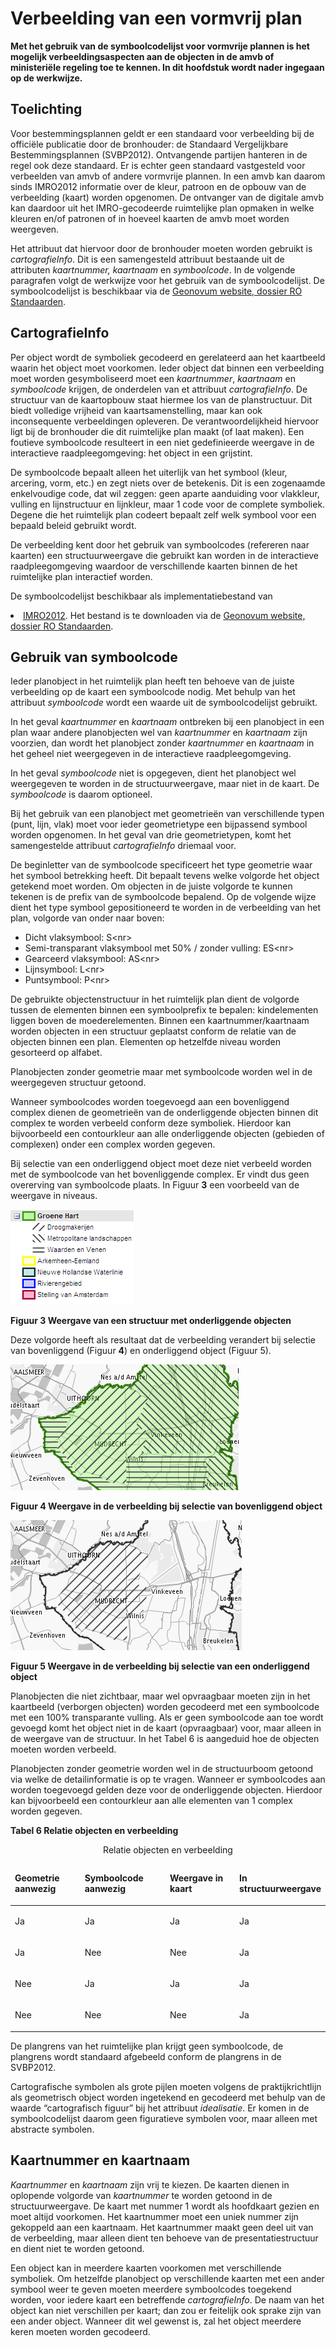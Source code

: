 # Verbeelding van een vormvrij plan

**Met het gebruik van de symboolcodelijst voor vormvrije plannen is het mogelijk
verbeeldingsaspecten aan de objecten in de amvb of ministeriële regeling toe te
kennen. In dit hoofdstuk wordt nader ingegaan op de werkwijze.**

## Toelichting

Voor bestemmingsplannen geldt er een standaard voor verbeelding bij de officiële
publicatie door de bronhouder: de Standaard Vergelijkbare Bestemmingsplannen
(SVBP2012). Ontvangende partijen hanteren in de regel ook deze standaard. Er is
echter geen standaard vastgesteld voor verbeelden van amvb of andere vormvrije
plannen. In een amvb kan daarom sinds IMRO2012 informatie over de kleur, patroon
en de opbouw van de verbeelding (kaart) worden opgenomen. De ontvanger van de
digitale amvb kan daardoor uit het IMRO-gecodeerde ruimtelijke plan opmaken in
welke kleuren en/of patronen of in hoeveel kaarten de amvb moet worden
weergeven.

Het attribuut dat hiervoor door de bronhouder moeten worden gebruikt is
*cartografieInfo*. Dit is een samengesteld attribuut bestaande uit de attributen
*kaartnummer, kaartnaam* en *symboolcode*. In de volgende paragrafen volgt de
werkwijze voor het gebruik van de symboolcodelijst. De symboolcodelijst is beschikbaar via de 
<a href='https://www.geonovum.nl/geo-standaarden/ro-standaarden-ruimtelijke-ordening' target='_blank'>Geonovum website, dossier RO Standaarden</a>.

## CartografieInfo

Per object wordt de symboliek gecodeerd en gerelateerd aan het kaartbeeld waarin
het object moet voorkomen. Ieder object dat binnen een verbeelding moet worden
gesymboliseerd moet een *kaartnummer*, *kaartnaam* en *symboolcode* krijgen, de
onderdelen van et attribuut *cartografieInfo*. De structuur van de kaartopbouw
staat hiermee los van de planstructuur. Dit biedt volledige vrijheid van
kaartsamenstelling, maar kan ook inconsequente verbeeldingen opleveren. De
verantwoordelijkheid hiervoor ligt bij de bronhouder die dit ruimtelijke plan
maakt (of laat maken). Een foutieve symboolcode resulteert in een niet
gedefinieerde weergave in de interactieve raadpleegomgeving: het object in een
grijstint.

De symboolcode bepaalt alleen het uiterlijk van het symbool (kleur, arcering, vorm, etc.) en zegt niets over de betekenis. Dit is een zogenaamde
enkelvoudige code, dat wil zeggen: geen aparte aanduiding voor vlakkleur,
vulling en lijnstructuur en lijnkleur, maar 1 code voor de complete symboliek.
Degene die het ruimtelijk plan codeert bepaalt zelf welk symbool voor een
bepaald beleid gebruikt wordt.

De verbeelding kent door het gebruik van symboolcodes (refereren naar kaarten)
een structuurweergave die gebruikt kan worden in de interactieve
raadpleegomgeving waardoor de verschillende kaarten binnen de het ruimtelijke
plan interactief worden.

De symboolcodelijst beschikbaar als implementatiebestand van <li><a href='https://docs.geostandaarden.nl/ro/imro' target='_blank'>IMRO2012</a>. Het bestand is te downloaden via de 
<a href='https://www.geonovum.nl/geo-standaarden/ro-standaarden-ruimtelijke-ordening' target='_blank'>Geonovum website, dossier RO Standaarden</a>.

## Gebruik van symboolcode

Ieder planobject in het ruimtelijk plan heeft ten behoeve van de juiste
verbeelding op de kaart een symboolcode nodig. Met behulp van het attribuut
*symboolcode* wordt een waarde uit de symboolcodelijst gebruikt.

In het geval *kaartnummer* en *kaartnaam* ontbreken bij een planobject in een
plan waar andere planobjecten wel van *kaartnummer* en *kaartnaam* zijn
voorzien, dan wordt het planobject zonder *kaartnummer* en *kaartnaam* in het
geheel niet weergegeven in de interactieve raadpleegomgeving.

In het geval *symboolcode* niet is opgegeven, dient het planobject wel
weergegeven te worden in de structuurweergave, maar niet in de kaart. De
*symboolcode* is daarom optioneel.

Bij het gebruik van een planobject met geometrieën van verschillende typen
(punt, lijn, vlak) moet voor ieder geometrietype een bijpassend symbool worden
opgenomen. In het geval van drie geometrietypen, komt het samengestelde
attribuut *cartografieInfo* driemaal voor.

De beginletter van de symboolcode specificeert het type geometrie waar het
symbool betrekking heeft. Dit bepaalt tevens welke volgorde het object getekend
moet worden. Om objecten in de juiste volgorde te kunnen tekenen is de prefix
van de symboolcode bepalend. Op de volgende wijze dient het type symbool
gepositioneerd te worden in de verbeelding van het plan, volgorde van onder naar
boven:

- Dicht vlaksymbool: 	S\<nr\>
- Semi-transparant vlaksymbool met 50% / zonder vulling: ES\<nr\>
- Gearceerd vlaksymbool: AS\<nr\>
- Lijnsymbool: L\<nr\>
- Puntsymbool: P\<nr\>

De gebruikte objectenstructuur in het ruimtelijk plan dient de volgorde tussen
de elementen binnen een symboolprefix te bepalen: kindelementen liggen boven de
moederelementen. Binnen een kaartnummer/kaartnaam worden objecten in een
structuur geplaatst conform de relatie van de objecten binnen een plan.
Elementen op hetzelfde niveau worden gesorteerd op alfabet.

Planobjecten zonder geometrie maar met symboolcode worden wel in de weergegeven
structuur getoond.

Wanneer symboolcodes worden toegevoegd aan een bovenliggend complex dienen de
geometrieën van de onderliggende objecten binnen dit complex te worden verbeeld
conform deze symboliek. Hierdoor kan bijvoorbeeld een contourkleur aan alle
onderliggende objecten (gebieden of complexen) onder een complex worden gegeven.

Bij selectie van een onderliggend object moet deze niet verbeeld worden met de
symboolcode van het bovenliggende complex. Er vindt dus geen overerving van
symboolcode plaats. In Figuur **3** een voorbeeld van de weergave in niveaus.

![](media/27b978278da93c40c5103f33869e9c1f.png)

**Figuur 3 Weergave van een structuur met onderliggende objecten**

Deze volgorde heeft als resultaat dat de verbeelding verandert bij selectie van
bovenliggend (Figuur **4**) en onderliggend object (Figuur 5).

![](media/bc68b6d41ba587289322f39a912eab68.png)

**Figuur 4 Weergave in de verbeelding bij selectie van bovenliggend object**

![](media/48cf48a478df77dcfc7813a1b5b0b3a8.png)

**Figuur 5 Weergave in de verbeelding bij selectie van een onderliggend object**

Planobjecten die niet zichtbaar, maar wel opvraagbaar moeten zijn in het
kaartbeeld (verborgen objecten) worden gecodeerd met een symboolcode met een
100% transparante vulling. Als er geen symboolcode aan toe wordt gevoegd komt
het object niet in de kaart (opvraagbaar) voor, maar alleen in de weergave van
de structuur. In het Tabel 6 is aangeduid hoe de objecten moeten worden
verbeeld.

Planobjecten zonder geometrie worden wel in de structuurboom getoond via welke
de detailinformatie is op te vragen. Wanneer er symboolcodes aan worden
toegevoegd gelden deze voor de onderliggende objecten. Hierdoor kan bijvoorbeeld
een contourkleur aan alle elementen van 1 complex worden gegeven.

**Tabel 6 Relatie objecten en verbeelding**

<table id="d4e3813" style="width: 100%;"><caption>Relatie objecten en verbeelding</caption><colgroup><col id="col1" style="width: 23.406961952122124%;"></col><col id="col2" style="width: 28.402914305539497%;"></col><col id="col3" style="width: 23.383832543078526%;"></col><col id="col4" style="width: 24.80629119925986%;"></col></colgroup><thead valign="top"><tr><th align="left" style="border-top: 0pt none #000000; border-left: 0pt none #000000; border-bottom: 0pt none #000000; border-right: 0pt none #000000; background-color: none;"><p id="472D8293">Geometrie aanwezig</p></th><th align="left" style="border-top: 0pt none #000000; border-left: 0pt none #000000; border-bottom: 0pt none #000000; border-right: 0pt none #000000; background-color: none;"><p id="37F71B18">Symboolcode aanwezig</p></th><th align="left" style="border-top: 0pt none #000000; border-left: 0pt none #000000; border-bottom: 0pt none #000000; border-right: 0pt none #000000; background-color: none;"><p id="1DD72B75">Weergave in kaart</p></th><th align="left" style="border-top: 0pt none #000000; border-left: 0pt none #000000; border-bottom: 0pt none #000000; border-right: 0pt none #000000; background-color: none;"><p id="62AAE2C5">In structuurweergave</p></th></tr></thead><tbody valign="top"><tr><td align="left" style="border-top: 0pt none #000000; border-left: 0pt none #000000; border-bottom: 0pt none #000000; border-right: 0pt none #000000; background-color: none;"><p id="0685CF95">Ja</p></td><td align="left" style="border-top: 0pt none #000000; border-left: 0pt none #000000; border-bottom: 0pt none #000000; border-right: 0pt none #000000; background-color: none;"><p id="56792F97">Ja</p></td><td align="left" style="border-top: 0pt none #000000; border-left: 0pt none #000000; border-bottom: 0pt none #000000; border-right: 0pt none #000000; background-color: none;"><p id="022390FF">Ja</p></td><td align="left" style="border-top: 0pt none #000000; border-left: 0pt none #000000; border-bottom: 0pt none #000000; border-right: 0pt none #000000; background-color: none;"><p id="297E31A6">Ja</p></td></tr><tr><td align="left" style="border-top: 0pt none #000000; border-left: 0pt none #000000; border-bottom: 0pt none #000000; border-right: 0pt none #000000; background-color: none;"><p id="5A65F000">Ja</p></td><td align="left" style="border-top: 0pt none #000000; border-left: 0pt none #000000; border-bottom: 0pt none #000000; border-right: 0pt none #000000; background-color: none;"><p id="13B5178E">Nee</p></td><td align="left" style="border-top: 0pt none #000000; border-left: 0pt none #000000; border-bottom: 0pt none #000000; border-right: 0pt none #000000; background-color: none;"><p id="2555571D">Nee</p></td><td align="left" style="border-top: 0pt none #000000; border-left: 0pt none #000000; border-bottom: 0pt none #000000; border-right: 0pt none #000000; background-color: none;"><p id="55FBB3AC">Ja</p></td></tr><tr><td align="left" style="border-top: 0pt none #000000; border-left: 0pt none #000000; border-bottom: 0pt none #000000; border-right: 0pt none #000000; background-color: none;"><p id="1970CCC1">Nee</p></td><td align="left" style="border-top: 0pt none #000000; border-left: 0pt none #000000; border-bottom: 0pt none #000000; border-right: 0pt none #000000; background-color: none;"><p id="176BC8EE">Ja</p></td><td align="left" style="border-top: 0pt none #000000; border-left: 0pt none #000000; border-bottom: 0pt none #000000; border-right: 0pt none #000000; background-color: none;"><p id="1D080A82">Ja</p></td><td align="left" style="border-top: 0pt none #000000; border-left: 0pt none #000000; border-bottom: 0pt none #000000; border-right: 0pt none #000000; background-color: none;"><p id="5887F1F8">Ja</p></td></tr><tr><td align="left" style="border-top: 0pt none #000000; border-left: 0pt none #000000; border-bottom: 0pt none #000000; border-right: 0pt none #000000; background-color: none;"><p id="19F7F5A9">Nee</p></td><td align="left" style="border-top: 0pt none #000000; border-left: 0pt none #000000; border-bottom: 0pt none #000000; border-right: 0pt none #000000; background-color: none;"><p id="58980938">Nee</p></td><td align="left" style="border-top: 0pt none #000000; border-left: 0pt none #000000; border-bottom: 0pt none #000000; border-right: 0pt none #000000; background-color: none;"><p id="5BA6855B">Nee</p></td><td align="left" style="border-top: 0pt none #000000; border-left: 0pt none #000000; border-bottom: 0pt none #000000; border-right: 0pt none #000000; background-color: none;"><p id="1E56CFFF">Ja</p></td></tr></tbody></table>

De plangrens van het ruimtelijke plan krijgt geen symboolcode, de plangrens
wordt standaard afgebeeld conform de plangrens in de SVBP2012.

Cartografische symbolen als grote pijlen moeten volgens de praktijkrichtlijn als
geometrisch object worden ingetekend en gecodeerd met behulp van de waarde
“cartografisch figuur” bij het attribuut *idealisatie*. Er komen in de
symboolcodelijst daarom geen figuratieve symbolen voor, maar alleen met
abstracte symbolen.

## Kaartnummer en kaartnaam

*Kaartnummer* en *kaartnaam* zijn vrij te kiezen. De kaarten dienen in oplopende
volgorde van *kaartnummer* te worden getoond in de structuurweergave. De kaart
met nummer 1 wordt als hoofdkaart gezien en moet altijd voorkomen. Het
kaartnummer moet een uniek nummer zijn gekoppeld aan een kaartnaam. Het
kaartnummer maakt geen deel uit van de verbeelding, maar alleen dient ten
behoeve van de presentatiestructuur en dient niet te worden getoond.

Een object kan in meerdere kaarten voorkomen met verschillende symboliek. Om
hetzelfde planobject op verschillende kaarten met een ander symbool weer te
geven moeten meerdere symboolcodes toegekend worden, voor iedere kaart een
betreffende *cartografieInfo*. De naam van het object kan niet verschillen per
kaart; dan zou er feitelijk ook sprake zijn van een ander object. Wanneer dit
wel gewenst is, zal het object meerdere keren moeten worden gecodeerd.  
